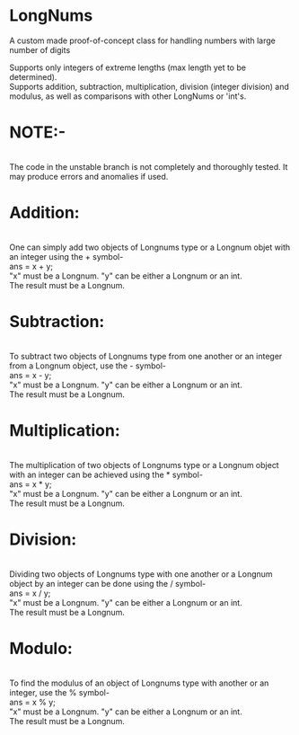 # LongNums
A custom made proof-of-concept class for handling numbers with large number of digits
<p>
Supports only integers of extreme lengths (max length yet to be determined).
<br/>
Supports addition, subtraction, multiplication, division (integer division) and modulus, as well as comparisons with other LongNums or 'int's.
<br/>
<p>
  <h1>NOTE:-</h1><br/>
  The code in the unstable branch is not completely and thoroughly tested. It may produce errors and anomalies if used.<br/>
<p>
  <h1>Addition:</h1><br/>
  One can simply add two objects of Longnums type or a Longnum objet with an integer using the + symbol-<br/>
  ans = x + y;<br/>
  "x" must be a Longnum. "y" can be either a Longnum or an int.<br/>
  The result must be a Longnum.  
<p>
  <h1>Subtraction:</h1><br/>
  To subtract two objects of Longnums type from one another or an integer from a Longnum object, use the - symbol-<br/>
  ans = x - y;<br/>
  "x" must be a Longnum. "y" can be either a Longnum or an int.<br/>
  The result must be a Longnum.
<p>
  <h1>Multiplication:</h1><br/>
  The multiplication of two objects of Longnums type or a Longnum object with an integer can be achieved using the * symbol-<br/>
  ans = x * y;<br/>
  "x" must be a Longnum. "y" can be either a Longnum or an int.<br/>
  The result must be a Longnum.
<p>
  <h1>Division:</h1><br/>
  Dividing two objects of Longnums type with one another or a Longnum object by an integer can be done using the / symbol-<br/>
  ans = x / y;<br/>
  "x" must be a Longnum. "y" can be either a Longnum or an int.<br/>
  The result must be a Longnum.
<p>
  <h1>Modulo:</h1><br/>
  To find the modulus of an object of Longnums type with another or an integer, use the % symbol-<br/>
  ans = x % y;<br/>
  "x" must be a Longnum. "y" can be either a Longnum or an int.<br/>
  The result must be a Longnum.
